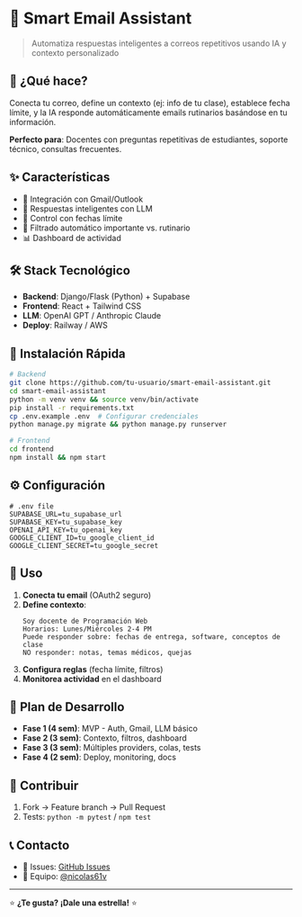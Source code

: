 # 📧 Smart Email Assistant

> Automatiza respuestas inteligentes a correos repetitivos usando IA y contexto personalizado

## 🎯 ¿Qué hace?

Conecta tu correo, define un contexto (ej: info de tu clase), establece fecha límite, y la IA responde automáticamente emails rutinarios basándose en tu información.

**Perfecto para**: Docentes con preguntas repetitivas de estudiantes, soporte técnico, consultas frecuentes.

## ✨ Características

- 🔗 Integración con Gmail/Outlook
- 🤖 Respuestas inteligentes con LLM
- 📅 Control con fechas límite
- 🎯 Filtrado automático importante vs. rutinario
- 📊 Dashboard de actividad

## 🛠️ Stack Tecnológico

- **Backend**: Django/Flask (Python) + Supabase
- **Frontend**: React + Tailwind CSS
- **LLM**: OpenAI GPT / Anthropic Claude
- **Deploy**: Railway / AWS

## 🚀 Instalación Rápida

```bash
# Backend
git clone https://github.com/tu-usuario/smart-email-assistant.git
cd smart-email-assistant
python -m venv venv && source venv/bin/activate
pip install -r requirements.txt
cp .env.example .env  # Configurar credenciales
python manage.py migrate && python manage.py runserver

# Frontend
cd frontend
npm install && npm start
```

## ⚙️ Configuración

```env
# .env file
SUPABASE_URL=tu_supabase_url
SUPABASE_KEY=tu_supabase_key
OPENAI_API_KEY=tu_openai_key
GOOGLE_CLIENT_ID=tu_google_client_id
GOOGLE_CLIENT_SECRET=tu_google_secret
```

## 📖 Uso

1. **Conecta tu email** (OAuth2 seguro)
2. **Define contexto**:
   ```
   Soy docente de Programación Web
   Horarios: Lunes/Miércoles 2-4 PM
   Puede responder sobre: fechas de entrega, software, conceptos de clase
   NO responder: notas, temas médicos, quejas
   ```
3. **Configura reglas** (fecha límite, filtros)
4. **Monitorea actividad** en el dashboard

## 🔧 Plan de Desarrollo

- **Fase 1 (4 sem)**: MVP - Auth, Gmail, LLM básico
- **Fase 2 (3 sem)**: Contexto, filtros, dashboard
- **Fase 3 (3 sem)**: Múltiples providers, colas, tests
- **Fase 4 (2 sem)**: Deploy, monitoring, docs

## 🤝 Contribuir

1. Fork → Feature branch → Pull Request
2. Tests: `python -m pytest` / `npm test`

## 📞 Contacto

- 🐛 Issues: [GitHub Issues](https://github.com/tu-usuario/smart-email-assistant/issues)
- 👥 Equipo: [@nicolas61v](https://github.com/nicolas61v)

---
⭐ **¿Te gusta? ¡Dale una estrella!** ⭐
